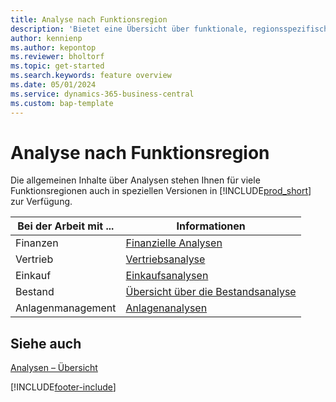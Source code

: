```yaml
---
title: Analyse nach Funktionsregion
description: 'Bietet eine Übersicht über funktionale, regionsspezifische Landing Pages für Analysen in Business Central.'
author: kennienp
ms.author: kepontop
ms.reviewer: bholtorf
ms.topic: get-started
ms.search.keywords: feature overview
ms.date: 05/01/2024
ms.service: dynamics-365-business-central
ms.custom: bap-template
---
```


# Analyse nach Funktionsregion

Die allgemeinen Inhalte über Analysen stehen Ihnen für viele Funktionsregionen auch in speziellen Versionen in [!INCLUDE[prod_short](includes/prod_short.md)] zur Verfügung. 

| Bei der Arbeit mit ... | Informationen |
| --- | --- |
| Finanzen | [Finanzielle Analysen](bi.md) |
| Vertrieb | [Vertriebsanalyse](sales-analytics-overview.md) |
| Einkauf | [Einkaufsanalysen](purchasing-analytics-overview.md) |
| Bestand | [Übersicht über die Bestandsanalyse](inventory-analytics-overview.md) |
| Anlagenmanagement | [Anlagenanalysen](fa-analytics-overview.md) |


## Siehe auch 

[Analysen – Übersicht](reports-bi-reporting.md)  

[!INCLUDE[footer-include](includes/footer-banner.md)]
